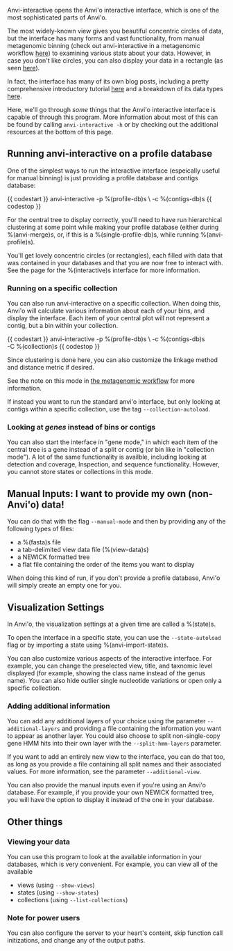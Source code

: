 Anvi-interactive opens the Anvi'o interactive interface, which is one of the most sophisticated parts of Anvi'o. 

The most widely-known view gives you beautiful concentric circles of data, but the interface has many forms and vast functionality, from manual metagenomic binning (check out anvi-interactive in a metagenomic workflow [here](http://merenlab.org/2016/06/22/anvio-tutorial-v2/#anvi-interactive)) to examining various stats about your data. However, in case you don't like circles, you can also display your data in a rectangle (as seen [here](http://merenlab.org/tutorials/interactive-interface/#lets-go-all-corners)). 

In fact, the interface has many of its own blog posts, including a pretty comprehensive introductory tutorial [here](http://merenlab.org/tutorials/interactive-interface/) and a breakdown of its data types  [here](http://merenlab.org/2016/02/27/the-anvio-interactive-interface/). 

Here, we'll go through *some* things that the Anvi'o interactive interface is capable of through this program. More information about most of this can be found by calling `anvi-interactive -h` or by checking out the additional resources at the bottom of this page. 

## Running anvi-interactive on a profile database

One of the simplest ways to run the interactive interface (espeically useful for manual binning) is just providing a profile database and contigs database:

{{ codestart }}
anvi-interactive -p %(profile-db)s \ 
                -c %(contigs-db)s
{{ codestop }}

For the central tree to display correctly, you'll need to have run hierarchical clustering at some point while making your profile database (either during %(anvi-merge)s, or, if this is a %(single-profile-db)s, while running %(anvi-profile)s). 

You'll get lovely concentric circles (or rectangles), each filled with data that was contained in your databases and that you are now free to interact with. See the page for the %(interactive)s interface for more information. 

### Running on a specific collection 

You can also run anvi-interactive on a specific collection. When doing this, Anvi'o will calculate various information about each of your bins, and display the interface. Each item of your central plot will not represent a contig, but a bin within your collection. 

{{ codestart }}
anvi-interactive -p %(profile-db)s \ 
                -c %(contigs-db)s \
                -C %(collection)s
{{ codestop }}

Since clustering is done here, you can also customize the linkage method and distance metric if desired.

See the note on this mode in [the metagenomic workflow](http://merenlab.org/2016/06/22/anvio-tutorial-v2/#anvi-interactive) for more information. 

If instead you want to run the standard anvi'o interface, but only looking at contigs within a specific collection, use the tag `--collection-autoload`. 

### Looking at *genes* instead of bins or contigs

You can also start the interface in "gene mode," in which each item of the central tree is a gene instead of a split or contig (or bin like in "collection mode"). A lot of the same functionality is availble, including looking at detection and coverage, Inspection, and sequence functionality. However, you cannot store states or collections in this mode. 

## Manual Inputs: I want to provide my own (non-Anvi'o) data!

You can do that with the flag `--manual-mode` and then by providing any of the following types of files: 

- a %(fasta)s file
- a tab-delimited view data file (%(view-data)s)
- a NEWICK formatted tree
- a flat file containing the order of the items you want to display

When doing this kind of run, if you don't provide a profile database, Anvi'o will simply create an empty one for you. 

## Visualization Settings

In Anvi'o, the visualization settings at a given time are called a %(state)s. 

To open the interface in a specific state, you can use the `--state-autoload` flag or by importing a state using %(anvi-import-state)s. 

You can also customize various aspects of the interactive interface. For example, you can change the preselected view, title, and taxnomic level displayed (for example, showing the class name instead of the genus name). You can also hide outlier single nucleotide variations or open only a specific collection. 

### Adding additional information 

You can add any additional layers of your choice using the parameter `--additional-layers` and providing a file containing the information you want to appear as another layer. You could also choose to split non-single-copy gene HMM hits into their own layer with the `--split-hmm-layers` parameter. 

If you want to add an entirely new view to the interface, you can do that too, as long as you provide a file containing all split names and their associated values. For more information, see the parameter `--additional-view`. 

You can also provide the manual inputs even if you're using an Anvi'o database. For example, if you provide your own NEWICK formatted tree, you will have the option to display it instead of the one in your database. 

## Other things 

### Viewing your data

You can use this program to look at the available information in your databases, which is very convenient. For example, you can view all of the available

- views (using `--show-views`)
- states (using `--show-states`)
- collections (using `--list-collections`)

### Note for power users 

You can also configure the server to your heart's content, skip function call initizations, and change any of the output paths. 
